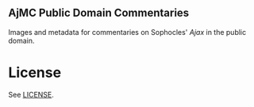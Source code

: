 AjMC Public Domain Commentaries
------

Images and metadata for commentaries on Sophocles' _Ajax_ in the public domain.

# License

See [LICENSE](./LICENSE).
